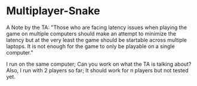 # Multiplayer-Snake
A Note by the TA:
"Those who are facing latency issues when playing the game on multiple computers should make an attempt to minimize the latency but at the very least the game should be startable across multiple laptops. It is not enough for the game to only be playable on a single computer." 

I run on the same computer; Can you work on what the TA is talking about?  Also, I run with 2 players so far; It should work for n players but not tested yet. 
